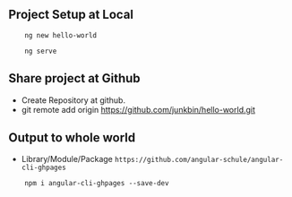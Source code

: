 ## Project Setup at Local

````
    ng new hello-world
````

````
    ng serve 
````

## Share project at Github
* Create Repository at github.
* git remote add origin https://github.com/junkbin/hello-world.git


## Output to whole world
* Library/Module/Package `https://github.com/angular-schule/angular-cli-ghpages`
````
    npm i angular-cli-ghpages --save-dev
````
